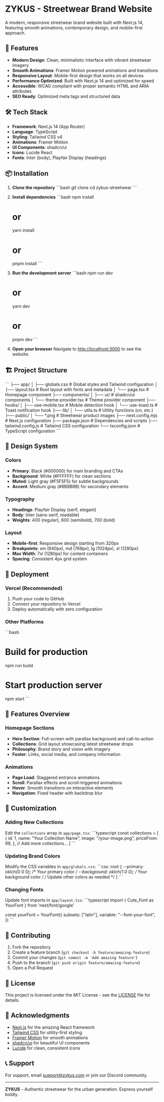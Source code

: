 # ZYKUS - Streetwear Brand Website

A modern, responsive streetwear brand website built with Next.js 14, featuring smooth animations, contemporary design, and mobile-first approach.

## 🚀 Features

- **Modern Design**: Clean, minimalistic interface with vibrant streetwear imagery
- **Smooth Animations**: Framer Motion powered animations and transitions
- **Responsive Layout**: Mobile-first design that works on all devices
- **Performance Optimized**: Built with Next.js 14 and optimized for speed
- **Accessible**: WCAG compliant with proper semantic HTML and ARIA attributes
- **SEO Ready**: Optimized meta tags and structured data

## 🛠️ Tech Stack

- **Framework**: Next.js 14 (App Router)
- **Language**: TypeScript
- **Styling**: Tailwind CSS v4
- **Animations**: Framer Motion
- **UI Components**: shadcn/ui
- **Icons**: Lucide React
- **Fonts**: Inter (body), Playfair Display (headings)

## 📦 Installation

1. **Clone the repository**
   \`\`\`bash
   git clone <repository-url>
   cd zykus-streetwear
   \`\`\`

2. **Install dependencies**
   \`\`\`bash
   npm install
   # or
   yarn install
   # or
   pnpm install
   \`\`\`

3. **Run the development server**
   \`\`\`bash
   npm run dev
   # or
   yarn dev
   # or
   pnpm dev
   \`\`\`

4. **Open your browser**
   Navigate to [http://localhost:3000](http://localhost:3000) to see the website.

## 🏗️ Project Structure

\`\`\`
├── app/
│   ├── globals.css          # Global styles and Tailwind configuration
│   ├── layout.tsx           # Root layout with fonts and metadata
│   └── page.tsx             # Homepage component
├── components/
│   ├── ui/                  # shadcn/ui components
│   └── theme-provider.tsx   # Theme provider component
├── hooks/
│   ├── use-mobile.tsx       # Mobile detection hook
│   └── use-toast.ts         # Toast notification hook
├── lib/
│   └── utils.ts             # Utility functions (cn, etc.)
├── public/
│   └── *.png                # Streetwear product images
├── next.config.mjs          # Next.js configuration
├── package.json             # Dependencies and scripts
├── tailwind.config.js       # Tailwind CSS configuration
└── tsconfig.json            # TypeScript configuration
\`\`\`

## 🎨 Design System

### Colors
- **Primary**: Black (#000000) for main branding and CTAs
- **Background**: White (#FFFFFF) for clean sections
- **Muted**: Light gray (#F5F5F5) for subtle backgrounds
- **Accent**: Medium gray (#8B8B8B) for secondary elements

### Typography
- **Headings**: Playfair Display (serif, elegant)
- **Body**: Inter (sans-serif, readable)
- **Weights**: 400 (regular), 600 (semibold), 700 (bold)

### Layout
- **Mobile-first**: Responsive design starting from 320px
- **Breakpoints**: sm (640px), md (768px), lg (1024px), xl (1280px)
- **Max Width**: 7xl (1280px) for content containers
- **Spacing**: Consistent 4px grid system

## 🚀 Deployment

### Vercel (Recommended)
1. Push your code to GitHub
2. Connect your repository to Vercel
3. Deploy automatically with zero configuration

### Other Platforms
\`\`\`bash
# Build for production
npm run build

# Start production server
npm start
\`\`\`

## 📱 Features Overview

### Homepage Sections
- **Hero Section**: Full-screen with parallax background and call-to-action
- **Collections**: Grid layout showcasing latest streetwear drops
- **Philosophy**: Brand story and vision with imagery
- **Footer**: Links, social media, and company information

### Animations
- **Page Load**: Staggered entrance animations
- **Scroll**: Parallax effects and scroll-triggered animations
- **Hover**: Smooth transitions on interactive elements
- **Navigation**: Fixed header with backdrop blur

## 🔧 Customization

### Adding New Collections
Edit the `collections` array in `app/page.tsx`:
\`\`\`typescript
const collections = [
  {
    id: 1,
    name: "Your Collection Name",
    image: "/your-image.png",
    priceFrom: 99,
  },
  // Add more collections...
]
\`\`\`

### Updating Brand Colors
Modify the CSS variables in `app/globals.css`:
\`\`\`css
:root {
  --primary: oklch(0 0 0); /* Your primary color */
  --background: oklch(1 0 0); /* Your background color */
  /* Update other colors as needed */
}
\`\`\`

### Changing Fonts
Update font imports in `app/layout.tsx`:
\`\`\`typescript
import { Cute_Font as YourFont } from 'next/font/google'

const yourFont = YourFont({
  subsets: ["latin"],
  variable: "--font-your-font",
})
\`\`\`

## 🤝 Contributing

1. Fork the repository
2. Create a feature branch (`git checkout -b feature/amazing-feature`)
3. Commit your changes (`git commit -m 'Add amazing feature'`)
4. Push to the branch (`git push origin feature/amazing-feature`)
5. Open a Pull Request

## 📄 License

This project is licensed under the MIT License - see the [LICENSE](LICENSE) file for details.

## 🙏 Acknowledgments

- [Next.js](https://nextjs.org/) for the amazing React framework
- [Tailwind CSS](https://tailwindcss.com/) for utility-first styling
- [Framer Motion](https://www.framer.com/motion/) for smooth animations
- [shadcn/ui](https://ui.shadcn.com/) for beautiful UI components
- [Lucide](https://lucide.dev/) for clean, consistent icons

## 📞 Support

For support, email support@zykus.com or join our Discord community.

---

**ZYKUS** - Authentic streetwear for the urban generation. Express yourself boldly.
